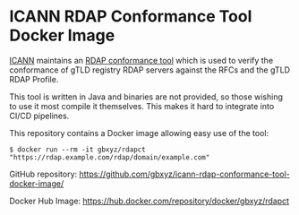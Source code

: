 # ICANN RDAP Conformance Tool Docker Image

[ICANN](https://www.icann.org) maintains an [RDAP conformance tool](https://github.com/icann/rdap-conformance-tool) which is used to verify the conformance of gTLD registry RDAP servers against the RFCs and the gTLD RDAP Profile.

This tool is written in Java and binaries are not provided, so those wishing to use it most compile it themselves. This makes it hard to integrate into CI/CD pipelines.

This repository contains a Docker image allowing easy use of the tool:

```
$ docker run --rm -it gbxyz/rdapct "https://rdap.example.com/rdap/domain/example.com"
```

GitHub repository: https://github.com/gbxyz/icann-rdap-conformance-tool-docker-image/

Docker Hub Image: https://hub.docker.com/repository/docker/gbxyz/rdapct
